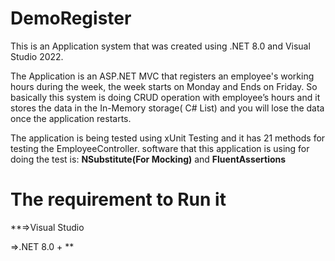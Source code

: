 # DemoRegister

This is an Application system that was created using .NET 8.0 and Visual Studio 2022.

The Application is an ASP.NET MVC that registers an employee's working hours during the week, 
the week starts on Monday and Ends on Friday. So basically this system is doing CRUD operation with
employee’s hours and it stores the data in the In-Memory storage( C# List) and you will lose the data once 
the application restarts.

The application is being tested using xUnit Testing and it has 21 methods for testing the EmployeeController.
software that this application is using for doing the test is: **NSubstitute(For Mocking)** and **FluentAssertions**

The requirement to Run it
=======================
**=>Visual Studio

=>.NET 8.0 +
**


